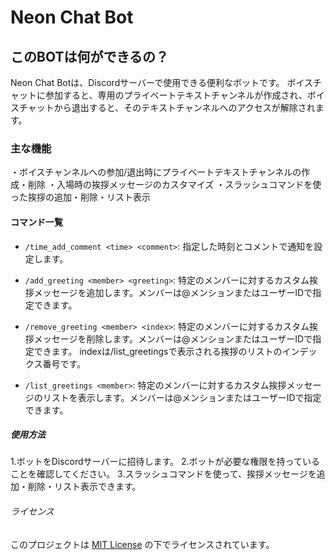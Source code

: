 # Neon Chat Bot

## このBOTは何ができるの？
Neon Chat Botは、Discordサーバーで使用できる便利なボットです。
ボイスチャットに参加すると、専用のプライベートテキストチャンネルが作成され、ボイスチャットから退出すると、そのテキストチャンネルへのアクセスが解除されます。

### 主な機能
・ボイスチャンネルへの参加/退出時にプライベートテキストチャンネルの作成・削除
・入場時の挨拶メッセージのカスタマイズ
・スラッシュコマンドを使った挨拶の追加・削除・リスト表示

#### コマンド一覧

- `/time_add_comment <time> <comment>`: 指定した時刻とコメントで通知を設定します。

- `/add_greeting <member> <greeting>`: 特定のメンバーに対するカスタム挨拶メッセージを追加します。メンバーは@メンションまたはユーザーIDで指定できます。

- `/remove_greeting <member> <index>`: 特定のメンバーに対するカスタム挨拶メッセージを削除します。メンバーは@メンションまたはユーザーIDで指定できます。
                                       indexは/list_greetingsで表示される挨拶のリストのインデックス番号です。

- `/list_greetings <member>`: 特定のメンバーに対するカスタム挨拶メッセージのリストを表示します。メンバーは@メンションまたはユーザーIDで指定できます。

##### 使用方法
1.ボットをDiscordサーバーに招待します。
2.ボットが必要な権限を持っていることを確認してください。
3.スラッシュコマンドを使って、挨拶メッセージを追加・削除・リスト表示できます。

###### ライセンス
このプロジェクトは [MIT License](https://github.com/me846/neon-chat/blob/master/LICENSE) の下でライセンスされています。
